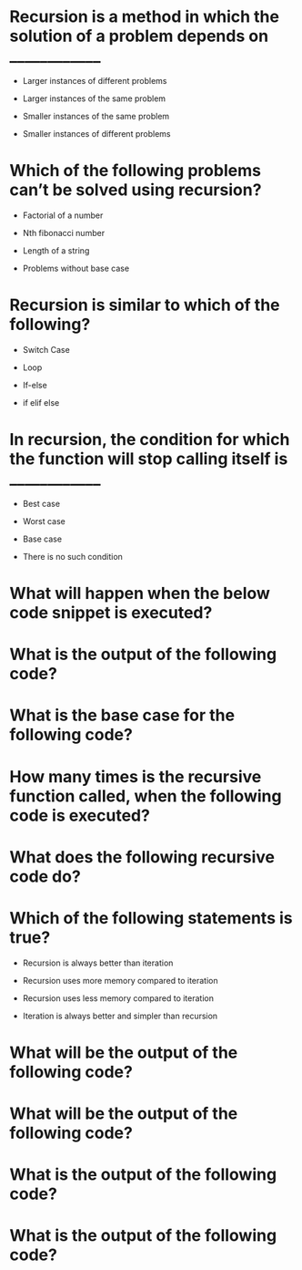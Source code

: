 # Recursion is a method in which the solution of a problem depends on ____________

- Larger instances of different problems

- Larger instances of the same problem

* Smaller instances of the same problem

- Smaller instances of different problems

# Which of the following problems can’t be solved using recursion?

- Factorial of a number

- Nth fibonacci number

- Length of a string

* Problems without base case

# Recursion is similar to which of the following?

- Switch Case

* Loop

- If-else

- if elif else

# In recursion, the condition for which the function will stop calling itself is ____________

- Best case

- Worst case

* Base case

- There is no such condition

# What will happen when the below code snippet is executed?

# What is the output of the following code?

# What is the  base case for the following code?

# How many times is the recursive function called, when the following code is executed?

# What does the following recursive code do?

# Which of the following statements is true?

- Recursion is always better than iteration

* Recursion uses more memory compared to iteration

- Recursion uses less memory compared to iteration

- Iteration is always better and simpler than recursion

# What will be the output of the following code?

# What will be the output of the following code?

# What is the output of the following code?

# What is the output of the following code?

